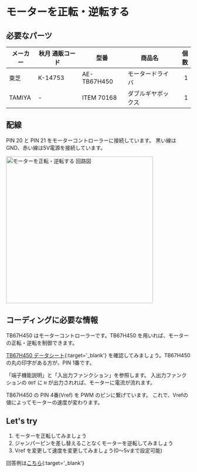 # モーターを正転・逆転する


## 必要なパーツ

| メーカー | 秋月 通販コード | 型番 | 商品名 | 個数 |
|--|--|--|--|--:|
| 東芝 | K-14753 | AE-TB67H450 | モータードライバ | 1 |
| TAMIYA | -   | ITEM 70168 | ダブルギヤボックス | 1 |



## 配線

PIN 20 と PIN 21 をモーターコントローラーに接続しています。
黒い線は GND、赤い線は5V電源を接続しています。


<img src='https://github.com/natsu-731/ruby-hw/blob/master/images/new_motor_forward_and_back.jpg' alt='モーターを正転・逆転する 回路図' width="400" />

## コーディングに必要な情報

TB67H450 はモーターコントローラーです。TB67H450 を用いれば、モーターの正転・逆転を制御できます。


[TB67H450 データシート](https://toshiba.semicon-storage.com/info/docget.jsp?did=65345&prodName=TB67H450FNG){:target='_blank'} を確認してみましょう。TB67H450 の丸の印字がある方が、PIN 1番です。


「端子機能説明」と「入出力ファンクション」を参照します。
入出力ファンクションの `OUT` に `H` が出力されれば、モーターに電流が流れます。


TB67H450 の PIN 4番(Vref) を PWM のピンに繋げています。
これで、Vrefの値によってモーターの速度が変わります。



## Let's try


1. モーターを正転してみましょう
1. ジャンパーピンを差し替えることなくモーターを逆転してみましょう
1. Vref を変更して速度を変更してみましょう(0〜5vまで設定可能)



回答例は[こちら](https://github.com/libertyfish-co/ruby-hw/blob/master/answers/output/motor_forward_and_back/motor_forward_and_back.rb){:target='_blank'}
